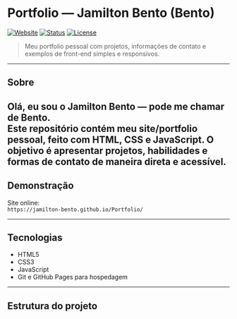 # Portfolio — Jamilton Bento (Bento)

[![Website](https://img.shields.io/badge/site-jamilton--bento.github.io/portfolio-007acc)](https://jamilton-bento.github.io/portfolio/)
[![Status](https://img.shields.io/badge/status-vivo-brightgreen)]()
[![License](https://img.shields.io/badge/license-MIT-blue)]()

> Meu portfolio pessoal com projetos, informações de contato e exemplos de front-end simples e responsivos.

---

## Sobre
Olá, eu sou o **Jamilton Bento** — pode me chamar de **Bento**.  
Este repositório contém meu site/portfolio pessoal, feito com HTML, CSS e JavaScript. O objetivo é apresentar projetos, habilidades e formas de contato de maneira direta e acessível.
---

## Demonstração
Site online:  
`https://jamilton-bento.github.io/Portfolio/`

> 



---

## Tecnologias
- HTML5
- CSS3
- JavaScript
- Git e GitHub Pages para hospedagem

---

## Estrutura do projeto
